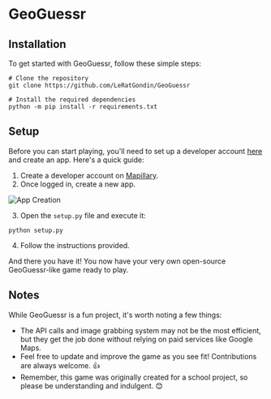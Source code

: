 # GeoGuessr

## Installation

To get started with GeoGuessr, follow these simple steps:

```console
# Clone the repository
git clone https://github.com/LeRatGondin/GeoGuessr

# Install the required dependencies
python -m pip install -r requirements.txt
```

## Setup

Before you can start playing, you'll need to set up a developer account [here](https://www.mapillary.com/dashboard/developers) and create an app. Here's a quick guide:

1. Create a developer account on [Mapillary](https://www.mapillary.com/dashboard/developers).
2. Once logged in, create a new app.

![App Creation](https://github.com/LeRatGondin/GeoGuessr/assets/44407018/43710e56-5997-4ffe-82bf-1f473e43fe19)

3. Open the `setup.py` file and execute it:

```console
python setup.py
```

4. Follow the instructions provided.

And there you have it! You now have your very own open-source GeoGuessr-like game ready to play.

## Notes

While GeoGuessr is a fun project, it's worth noting a few things:

- The API calls and image grabbing system may not be the most efficient, but they get the job done without relying on paid services like Google Maps.
- Feel free to update and improve the game as you see fit! Contributions are always welcome. 👍
- Remember, this game was originally created for a school project, so please be understanding and indulgent. 😊
